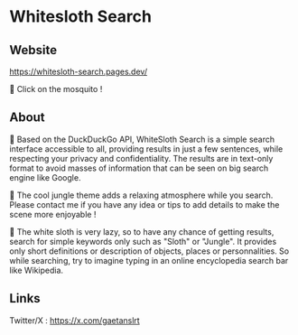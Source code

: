 # Whitesloth Search
## Website
https://whitesloth-search.pages.dev/

🦟 Click on the mosquito !

## About
🔎 Based on the DuckDuckGo API, WhiteSloth Search is a simple search interface accessible to all, providing results in just a few sentences, while respecting your privacy and confidentiality. The results are in text-only format to avoid masses of information that can be seen on big search engine like Google.

🌴 The cool jungle theme adds a relaxing atmosphere while you search. Please contact me if you have any idea or tips to add details to make the scene more enjoyable !

🦥 The white sloth is very lazy, so to have any chance of getting results, search for simple keywords only such as "Sloth" or "Jungle". It provides only short definitions or description of objects, places or personnalities. So while searching, try to imagine typing in an online encyclopedia search bar like Wikipedia.

## Links
Twitter/X : https://x.com/gaetanslrt
